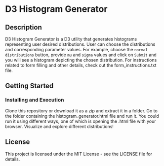 # D3 Histogram Generator

## Description

D3 Histogram Generator is a D3 utility that generates histograms representing user desired distributions. User can choose the distributions and corresponding parameter values. For example, choose the ```normal distributions``` button, provide ```mu``` and ```sigma``` values and click on ```Submit``` and you will see a histogram depicting the chosen distribution. For instructions related to form filling and other details, check out the form_instructions.txt file.

## Getting Started

### Installing and Execution

Clone this repository or download it as a zip and extract it in a folder. Go to the folder containing the histogram_generator.html file and run it. You could run it using different ways, one of which is opening the .html file with your browser. Visualize and explore different distributions!

## License

This project is licensed under the MIT License - see the LICENSE file for details.

